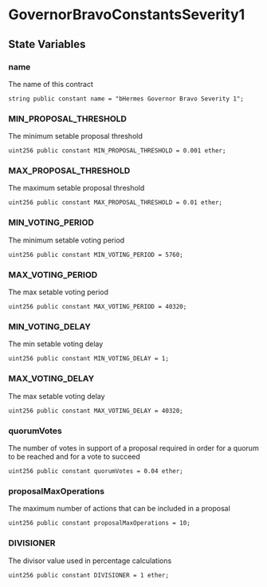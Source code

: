 # GovernorBravoConstantsSeverity1


## State Variables
### name
The name of this contract


```solidity
string public constant name = "bHermes Governor Bravo Severity 1";
```


### MIN_PROPOSAL_THRESHOLD
The minimum setable proposal threshold


```solidity
uint256 public constant MIN_PROPOSAL_THRESHOLD = 0.001 ether;
```


### MAX_PROPOSAL_THRESHOLD
The maximum setable proposal threshold


```solidity
uint256 public constant MAX_PROPOSAL_THRESHOLD = 0.01 ether;
```


### MIN_VOTING_PERIOD
The minimum setable voting period


```solidity
uint256 public constant MIN_VOTING_PERIOD = 5760;
```


### MAX_VOTING_PERIOD
The max setable voting period


```solidity
uint256 public constant MAX_VOTING_PERIOD = 40320;
```


### MIN_VOTING_DELAY
The min setable voting delay


```solidity
uint256 public constant MIN_VOTING_DELAY = 1;
```


### MAX_VOTING_DELAY
The max setable voting delay


```solidity
uint256 public constant MAX_VOTING_DELAY = 40320;
```


### quorumVotes
The number of votes in support of a proposal required in order for a quorum to be reached and for a vote to succeed


```solidity
uint256 public constant quorumVotes = 0.04 ether;
```


### proposalMaxOperations
The maximum number of actions that can be included in a proposal


```solidity
uint256 public constant proposalMaxOperations = 10;
```


### DIVISIONER
The divisor value used in percentage calculations


```solidity
uint256 public constant DIVISIONER = 1 ether;
```


